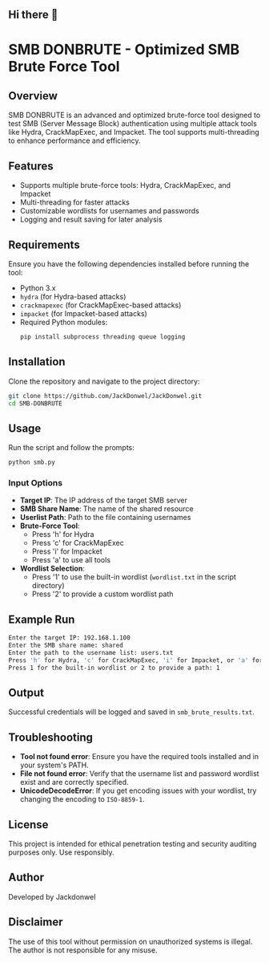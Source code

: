 ## Hi there 👋
# SMB DONBRUTE - Optimized SMB Brute Force Tool

## Overview
SMB DONBRUTE is an advanced and optimized brute-force tool designed to test SMB (Server Message Block) authentication using multiple attack tools like Hydra, CrackMapExec, and Impacket. The tool supports multi-threading to enhance performance and efficiency.

## Features
- Supports multiple brute-force tools: Hydra, CrackMapExec, and Impacket
- Multi-threading for faster attacks
- Customizable wordlists for usernames and passwords
- Logging and result saving for later analysis

## Requirements
Ensure you have the following dependencies installed before running the tool:

- Python 3.x
- `hydra` (for Hydra-based attacks)
- `crackmapexec` (for CrackMapExec-based attacks)
- `impacket` (for Impacket-based attacks)
- Required Python modules:
  ```bash
  pip install subprocess threading queue logging
  ```

## Installation
Clone the repository and navigate to the project directory:
```bash
git clone https://github.com/JackDonwel/JackDonwel.git
cd SMB-DONBRUTE
```

## Usage
Run the script and follow the prompts:
```bash
python smb.py
```
### Input Options
- **Target IP**: The IP address of the target SMB server
- **SMB Share Name**: The name of the shared resource
- **Userlist Path**: Path to the file containing usernames
- **Brute-Force Tool**:
  - Press 'h' for Hydra
  - Press 'c' for CrackMapExec
  - Press 'i' for Impacket
  - Press 'a' to use all tools
- **Wordlist Selection**:
  - Press '1' to use the built-in wordlist (`wordlist.txt` in the script directory)
  - Press '2' to provide a custom wordlist path

## Example Run
```bash
Enter the target IP: 192.168.1.100
Enter the SMB share name: shared
Enter the path to the username list: users.txt
Press 'h' for Hydra, 'c' for CrackMapExec, 'i' for Impacket, or 'a' for all: a
Press 1 for the built-in wordlist or 2 to provide a path: 1
```

## Output
Successful credentials will be logged and saved in `smb_brute_results.txt`.

## Troubleshooting
- **Tool not found error**: Ensure you have the required tools installed and in your system's PATH.
- **File not found error**: Verify that the username list and password wordlist exist and are correctly specified.
- **UnicodeDecodeError**: If you get encoding issues with your wordlist, try changing the encoding to `ISO-8859-1`.

## License
This project is intended for ethical penetration testing and security auditing purposes only. Use responsibly.

## Author
Developed by Jackdonwel

## Disclaimer
The use of this tool without permission on unauthorized systems is illegal. The author is not responsible for any misuse.


